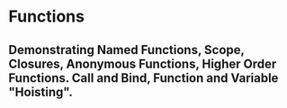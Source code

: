 # Functions

## Demonstrating Named Functions, Scope, Closures, Anonymous Functions, Higher Order Functions. Call and Bind, Function and Variable "Hoisting".
